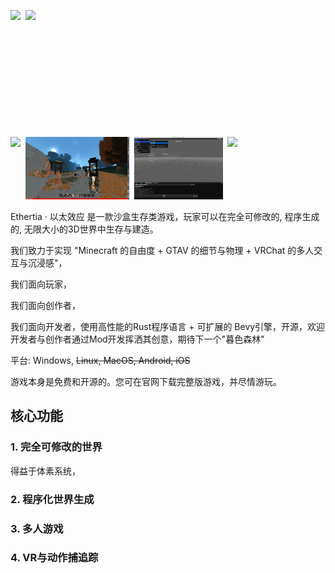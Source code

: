 

<img src="./showcase/res/2023-04-01_4.55.42PM.png" style="height: 200px; display: inline-block;">&nbsp;
<img src="./showcase/res/2023-04-02_12.00.09PM.png" style="height: 200px; display: inline-block;">
<br>
<img src="./showcase/res/ss230403-1.png" style="height: 100px; display: inline-block;">&nbsp;
<img src="https://github.com/Dreamtowards/Ethertia/raw/main/run/screenshots/_figures/23u07.png" style="height: 100px; display: inline-block;">&nbsp;
<img src="https://github.com/Dreamtowards/Ethertia/raw/main/run/screenshots/qs230310-1.png" style="height: 100px; display: inline-block;">&nbsp;
<img src="./showcase/res/2023-04-01_11.32.28AM.png" style="height: 100px; display: inline-block;">&nbsp;

Ethertia · 以太效应 是一款沙盒生存类游戏，玩家可以在完全可修改的, 程序生成的, 无限大小的3D世界中生存与建造。

我们致力于实现 "Minecraft 的自由度 + GTAV 的细节与物理 + VRChat 的多人交互与沉浸感"，

我们面向玩家，

我们面向创作者，

我们面向开发者，使用高性能的Rust程序语言 + 可扩展的 Bevy引擎，开源，欢迎开发者与创作者通过Mod开发挥洒其创意，期待下一个"暮色森林"

平台: Windows, <del>Linux, MacOS, Android, iOS</del>

游戏本身是免费和开源的。您可在官网下载完整版游戏，并尽情游玩。

## 核心功能

### 1. 完全可修改的世界

得益于体素系统，

### 2. 程序化世界生成


### 3. 多人游戏

### 4. VR与动作捕追踪



